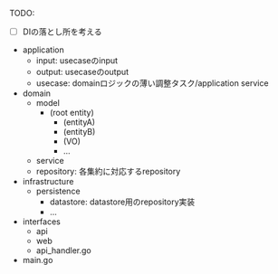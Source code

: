 TODO:
  - [ ] DIの落とし所を考える

- application
  - input: usecaseのinput
  - output: usecaseのoutput
  - usecase: domainロジックの薄い調整タスク/application service
- domain
  - model
    - (root entity)
      - (entityA)
      - (entityB)
      - (VO)
      - ...
  - service
  - repository: 各集約に対応するrepository
- infrastructure
  - persistence
    - datastore: datastore用のrepository実装
    - ...
- interfaces
  - api
  - web
  - api_handler.go
- main.go
